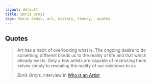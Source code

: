 ```yaml
---
layout: default
title: Boris Groys
tags: Boris Groys, art, history, theory,  quotes
---
```


## Quotes

> Art has a habit of overlooking what is. The ongoing desire to do something
> different blinds us to the reality of life and that which already exists.
> Only a few artists are capable of restricting them selves simply to
> revealing the reality of our existence to us
>
> <cite>Boris Groys</cite>, interview in [Who is an Artist](http://monoskop.org/File:Kleinhamplova_Barbora_Stejskalova_Tereza_Who_is_an_Artist.pdf)
